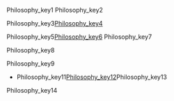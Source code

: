 Philosophy_key1
Philosophy_key2


Philosophy_key3[Philosophy_key4](https://www.w3schools.com/js/js_examples.asp)


Philosophy_key5[Philosophy_key6](https://www.w3schools.com/graphics/game_intro.asp)
Philosophy_key7

Philosophy_key8


Philosophy_key9


* Philosophy_key11[Philosophy_key12](https://codepen.io/nitishkmrk/full/dvBwVw/)Philosophy_key13

Philosophy_key14
